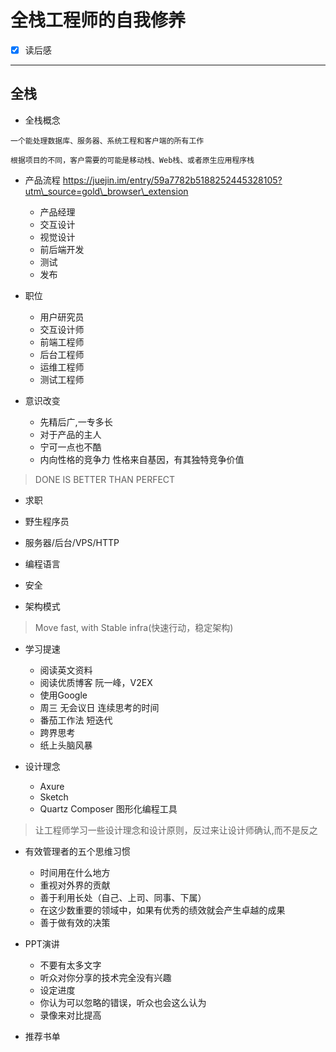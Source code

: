 # 全栈工程师的自我修养

- [x] 读后感

--------------------------------------------------------------------------------

## 全栈

- 全栈概念

```
一个能处理数据库、服务器、系统工程和客户端的所有工作

根据项目的不同，客户需要的可能是移动栈、Web栈、或者原生应用程序栈
```

- 产品流程 <https://juejin.im/entry/59a7782b5188252445328105?utm\_source=gold\_browser\_extension>

  - 产品经理
  - 交互设计
  - 视觉设计
  - 前后端开发
  - 测试
  - 发布

- 职位

  - 用户研究员
  - 交互设计师
  - 前端工程师
  - 后台工程师
  - 运维工程师
  - 测试工程师

- 意识改变

  - 先精后广,一专多长
  - 对于产品的主人
  - 宁可一点也不酷
  - 内向性格的竞争力 性格来自基因，有其独特竞争价值

> DONE IS BETTER THAN PERFECT

- 求职
- 野生程序员

- 服务器/后台/VPS/HTTP

- 编程语言

- 安全

- 架构模式

> Move fast, with Stable infra(快速行动，稳定架构)

- 学习提速

  - 阅读英文资料
  - 阅读优质博客 阮一峰，V2EX
  - 使用Google
  - 周三 无会议日 连续思考的时间
  - 番茄工作法 短迭代
  - 跨界思考
  - 纸上头脑风暴

- 设计理念

  - Axure
  - Sketch
  - Quartz Composer 图形化编程工具

> 让工程师学习一些设计理念和设计原则，反过来让设计师确认,而不是反之

- 有效管理者的五个思维习惯

  - 时间用在什么地方
  - 重视对外界的贡献
  - 善于利用长处（自己、上司、同事、下属）
  - 在这少数重要的领域中，如果有优秀的绩效就会产生卓越的成果
  - 善于做有效的决策

- PPT演讲

  - 不要有太多文字
  - 听众对你分享的技术完全没有兴趣
  - 设定进度
  - 你认为可以忽略的错误，听众也会这么认为
  - 录像来对比提高

- 推荐书单
